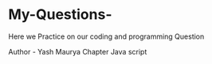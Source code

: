 # My-Questions-
Here we Practice on our coding and programming Question 

Author - Yash Maurya
Chapter Java script

